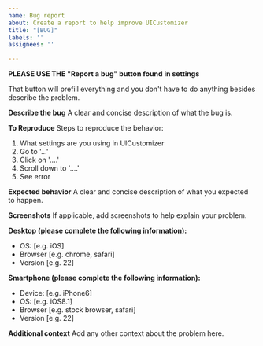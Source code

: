 ```yaml
---
name: Bug report
about: Create a report to help improve UICustomizer
title: "[BUG]"
labels: ''
assignees: ''

---
```


**PLEASE USE THE "Report a bug" button found in settings**

That button will prefill everything and you don't have to do anything besides describe the problem.



**Describe the bug**
A clear and concise description of what the bug is.

**To Reproduce**
Steps to reproduce the behavior:
1. What settings are you using in UICustomizer
2. Go to '...'
3. Click on '....'
4. Scroll down to '....'
5. See error


**Expected behavior**
A clear and concise description of what you expected to happen.

**Screenshots**
If applicable, add screenshots to help explain your problem.

**Desktop (please complete the following information):**
 - OS: [e.g. iOS]
 - Browser [e.g. chrome, safari]
 - Version [e.g. 22]

**Smartphone (please complete the following information):**
 - Device: [e.g. iPhone6]
 - OS: [e.g. iOS8.1]
 - Browser [e.g. stock browser, safari]
 - Version [e.g. 22]

**Additional context**
Add any other context about the problem here.
